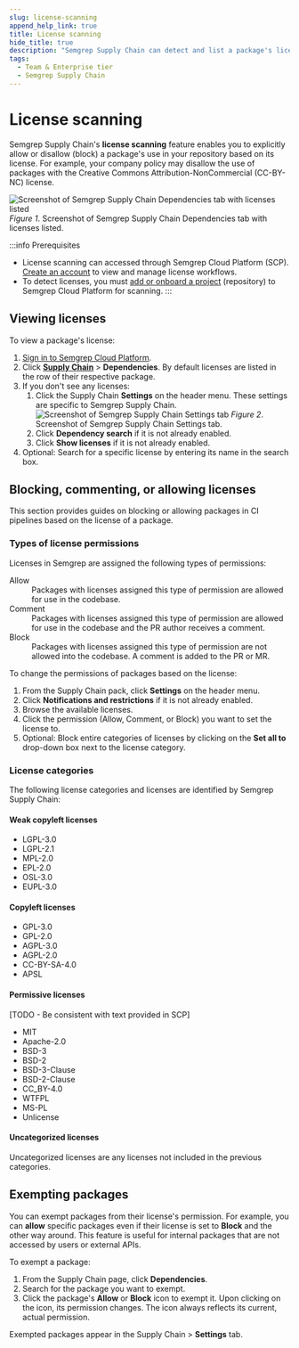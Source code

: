 ```yaml
---
slug: license-scanning
append_help_link: true
title: License scanning 
hide_title: true
description: "Semgrep Supply Chain can detect and list a package's license. Prevent or exempt certain packages from being used based on its license."
tags:
  - Team & Enterprise tier
  - Semgrep Supply Chain
---
```


# License scanning

Semgrep Supply Chain's **license scanning** feature enables you to explicitly allow or disallow (block) a package's use in your repository based on its license. For example, your company policy may disallow the use of packages with the Creative Commons Attribution-NonCommercial (CC-BY-NC) license.

![Screenshot of Semgrep Supply Chain Dependencies tab with licenses listed](/img/sc-license-scanning.png)
*Figure 1*. Screenshot of Semgrep Supply Chain Dependencies tab with licenses listed.

:::info Prerequisites
* License scanning can accessed through Semgrep Cloud Platform (SCP). [Create an account](/semgrep-code/getting-started/#signing-in-to-semgrep-cloud-platform) to view and manage license workflows.
* To detect licenses, you must [add or onboard a project](/semgrep-code/getting-started/#option-b-adding-a-repository-from-github-gitlab-or-bitbucket) (repository) to Semgrep Cloud Platform for scanning.
:::

## Viewing licenses

To view a package's license:

1. [Sign in to Semgrep Cloud Platform](https://semgrep.dev/login).
2. Click **[Supply Chain](https://semgrep.dev/orgs/-/supply-chain)** > **Dependencies**. By default licenses are listed in the row of their respective package.
3. If you don't see any licenses:
    1. Click the Supply Chain **Settings** on the header menu. These settings are specific to Semgrep Supply Chain.
    ![Screenshot of Semgrep Supply Chain Settings tab](/img/sc-settings.png) *Figure 2*. Screenshot of Semgrep Supply Chain Settings tab.
    2. Click <i class="fa-solid fa-toggle-large-on"></i> **Dependency search** if it is not already enabled.
    3. Click <i class="fa-solid fa-toggle-large-on"></i> **Show licenses** if it is not already enabled.
4. Optional: Search for a specific license by entering its name in the search box.

## Blocking, commenting, or allowing licenses 

This section provides guides on blocking or allowing packages in CI pipelines based on the license of a package.

### Types of license permissions

Licenses in Semgrep are assigned the following types of permissions:

<dl>
<dt>Allow</dt>
<dd>Packages with licenses assigned this type of permission are allowed for use in the codebase.</dd>
<dt>Comment</dt>
<dd>Packages with licenses assigned this type of permission are allowed for use in the codebase and the PR author receives a comment.</dd>
<dt>Block</dt>
<dd>Packages with licenses assigned this type of permission are not allowed into the codebase. A comment is added to the PR or MR.</dd>
</dl>

To change the permissions of packages based on the license:

1. From the Supply Chain pack, click **Settings** on the header menu. 
2. Click <i class="fa-solid fa-toggle-large-on"></i> **Notifications and restrictions** if it is not already enabled.
3. Browse the available licenses. 
4. Click the permission (Allow, Comment, or Block) you want to set the license to.
5. Optional: Block entire categories of licenses by clicking on the **Set all to** drop-down box next to the license category.

### License categories

The following license categories and licenses are identified by Semgrep Supply Chain:

#### Weak copyleft licenses

* LGPL-3.0
* LGPL-2.1
* MPL-2.0
* EPL-2.0
* OSL-3.0
* EUPL-3.0

#### Copyleft licenses

* GPL-3.0
* GPL-2.0
* AGPL-3.0
* AGPL-2.0
* CC-BY-SA-4.0
* APSL

#### Permissive licenses

[TODO - Be consistent with text provided in SCP]

* MIT
* Apache-2.0
* BSD-3
* BSD-2
* BSD-3-Clause
* BSD-2-Clause
* CC_BY-4.0
* WTFPL
* MS-PL
* Unlicense

#### Uncategorized licenses

Uncategorized licenses are any licenses not included in the previous categories.

## Exempting packages

You can exempt packages from their license's permission. For example, you can **allow** specific packages even if their license is set to **Block** and the other way around. This feature is useful for internal packages that are not accessed by users or external APIs.

To exempt a package:

1. From the Supply Chain page, click **Dependencies**.
2. Search for the package you want to exempt.
3. Click the package's <i class="fa-solid fa-list-check"></i> **Allow** or <i class="fa-solid fa-trash-xmark"></i> **Block** icon to exempt it. Upon clicking on the icon, its permission changes. The icon always reflects its current, actual permission.

Exempted packages appear in the Supply Chain > **Settings** tab.

<MoreHelp />
